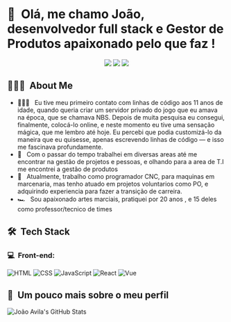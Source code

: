 <h1>👋 &nbsp;Olá, me chamo João, desenvolvedor full stack e Gestor de Produtos apaixonado pelo que faz !</h1>
<p align="center">
<a href="https://instagram.com/o.avilahz"><img src="https://img.shields.io/badge/-@o.avilahz_-E4405F?style=flat-square&logo=Instagram&logoColor=white"/></a>
<a href="https://www.linkedin.com/in/hizoavila/"><img src="https://img.shields.io/badge/-%20João%20Avila-0077B5?style=flat-square&logo=Linkedin&logoColor=white"/></a>
<a href="mailto:felipemota.rocha@gmail.com"><img src="https://img.shields.io/badge/avilasm22@gmail.com-D14836?style=flat-square&logo=Gmail&logoColor=white"/></a>

</p>

<h2> 👨🏻‍💻 &nbsp;About Me </h2>

- 👨🏻‍💻 &nbsp; Eu tive meu primeiro contato com linhas de código aos 11 anos de idade, quando queria criar um servidor privado do jogo que eu amava na época, que se chamava NBS. Depois de muita pesquisa eu consegui, finalmente, colocá-lo online, e neste momento eu tive uma sensação mágica, que me lembro até hoje. Eu percebi que podia customizá-lo da maneira que eu quisesse, apenas escrevendo linhas de código — e isso me fascinava profundamente.
- 💚 &nbsp; Com o passar do tempo trabalhei em diversas areas até me encontrar na gestão de projetos e pessoas, e olhando para a area de T.I me encontrei a gestão de produtos
- 🚀 &nbsp; Atualmente, trabalho como programador CNC, para maquinas em marcenaria, mas tenho atuado em projetos voluntarios como PO, e adquirindo experiencia para fazer a transição de carreira.
- 🏎 &nbsp; Sou apaixonado artes marciais, pratiquei por 20 anos , e 15 deles como professor/tecnico de times

<h2> 🛠 &nbsp;Tech Stack</h2>
<h3>💻 &nbsp;Front-end:</h3>

![HTML](https://img.shields.io/badge/-HTML-333333?style=flat&logo=HTML5)
![CSS](https://img.shields.io/badge/-CSS-333333?style=flat&logo=CSS3&logoColor=1572B6)
![JavaScript](https://img.shields.io/badge/-JavaScript-333333?style=flat&logo=javascript)
![React](https://img.shields.io/badge/-React-333333?style=flat&logo=react)
![Vue](https://img.shields.io/badge/-Vue-333333?style=flat&logo=vue.js)

<h2>🚀 &nbsp;Um pouco mais sobre o meu perfil</h2>

![João Avila's GitHub Stats](https://github-readme-stats.vercel.app/api?username=avilajoao&show_icons=true&theme=dracula)
